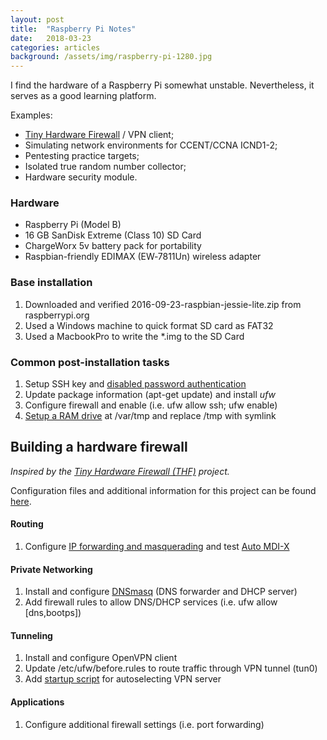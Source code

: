 ```yaml
---
layout: post
title:  "Raspberry Pi Notes"
date:   2018-03-23
categories: articles
background: /assets/img/raspberry-pi-1280.jpg
---
```

I find the hardware of a Raspberry Pi somewhat unstable. Nevertheless, it serves as a good learning platform.

Examples:
*   [Tiny Hardware Firewall](http://www.tinyhardwarefirewall.com/) / VPN client;
*   Simulating network environments for CCENT/CCNA ICND1-2;
*   Pentesting practice targets;
*   Isolated true random number collector;
*   Hardware security module.

### Hardware

*   Raspberry Pi (Model B)
*   16 GB SanDisk Extreme (Class 10) SD Card
*   ChargeWorx 5v battery pack for portability
*   Raspbian-friendly EDIMAX (EW‑7811Un) wireless adapter

### Base installation

1.  Downloaded and verified 2016-09-23-raspbian-jessie-lite.zip from raspberrypi.org
2.  Used a Windows machine to quick format SD card as FAT32
3.  Used a MacbookPro to write the *.img to the SD Card

### Common post-installation tasks

1.  Setup SSH key and [disabled password authentication](http://raspi.tv/2012/how-to-set-up-keys-and-disable-password-login-for-ssh-on-your-raspberry-pi)
2.  Update package information (apt-get update) and install _ufw_
3.  Configure firewall and enable (i.e. ufw allow ssh; ufw enable)
4.  [Setup a RAM drive](https://www.domoticz.com/wiki/Setting_up_a_RAM_drive_on_Raspberry_Pi) at /var/tmp and replace /tmp with symlink

Building a hardware firewall
----------------------------

_Inspired by the [Tiny Hardware Firewall (THF)](http://www.tinyhardwarefirewall.com/) project._

Configuration files and additional information for this project can be found [here](https://gist.github.com/rdev5/ef1874d7a2d3bc2631b81ea64ec13184).

#### Routing

1.  Configure [IP forwarding and masquerading](https://help.ubuntu.com/lts/serverguide/firewall.html#ip-masquerading) and test [Auto MDI-X](https://en.wikipedia.org/wiki/Medium-dependent_interface#Auto_MDI-X)

#### Private Networking

1.  Install and configure [DNSmasq](https://wiki.debian.org/HowTo/dnsmasq) (DNS forwarder and DHCP server)
2.  Add firewall rules to allow DNS/DHCP services (i.e. ufw allow \[dns,bootps\])

#### Tunneling

1.  Install and configure OpenVPN client
2.  Update /etc/ufw/before.rules to route traffic through VPN tunnel (tun0)
3.  Add [startup script](http://raspberrypi.stackexchange.com/a/8735/55168) for autoselecting VPN server

#### Applications

1.  Configure additional firewall settings (i.e. port forwarding)

